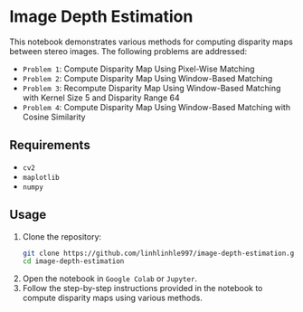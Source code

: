 # Image Depth Estimation

This notebook demonstrates various methods for computing disparity maps between stereo images. The following problems are addressed:
- `Problem 1`: Compute Disparity Map Using Pixel-Wise Matching
- `Problem 2`: Compute Disparity Map Using Window-Based Matching
- `Problem 3`: Recompute Disparity Map Using Window-Based Matching with Kernel Size 5 and Disparity Range 64
- `Problem 4`: Compute Disparity Map Using Window-Based Matching with Cosine Similarity


## Requirements
- `cv2`
- `maplotlib`
- `numpy`

## Usage
1. Clone the repository:
    ```bash
    git clone https://github.com/linhlinhle997/image-depth-estimation.git
    cd image-depth-estimation
    ```
2. Open the notebook in `Google Colab` or `Jupyter`.
3. Follow the step-by-step instructions provided in the notebook to compute disparity maps using various methods.
